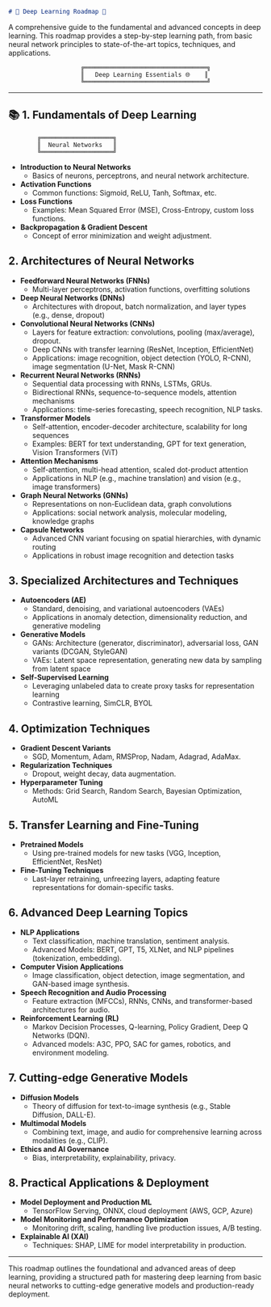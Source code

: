 ```markdown
# 🌌 Deep Learning Roadmap 🌌
```


A comprehensive guide to the fundamental and advanced concepts in deep learning. This roadmap provides a step-by-step learning path, from basic neural network principles to state-of-the-art topics, techniques, and applications.

```
                    ╔══════════════════════════════════╗
                    ║   Deep Learning Essentials 🌐    ║
                    ╚══════════════════════════════════╝
```

---
## 📚 1. Fundamentals of Deep Learning
```
        ╔════════════════════╗
        ║  Neural Networks   ║
        ╚════════════════════╝
```
- **Introduction to Neural Networks**
  - Basics of neurons, perceptrons, and neural network architecture.
- **Activation Functions**
  - Common functions: Sigmoid, ReLU, Tanh, Softmax, etc.
- **Loss Functions**
  - Examples: Mean Squared Error (MSE), Cross-Entropy, custom loss functions.
- **Backpropagation & Gradient Descent**
  - Concept of error minimization and weight adjustment.

## 2. Architectures of Neural Networks
- **Feedforward Neural Networks (FNNs)**
  - Multi-layer perceptrons, activation functions, overfitting solutions
- **Deep Neural Networks (DNNs)**
  - Architectures with dropout, batch normalization, and layer types (e.g., dense, dropout)
- **Convolutional Neural Networks (CNNs)**
  - Layers for feature extraction: convolutions, pooling (max/average), dropout.
  - Deep CNNs with transfer learning (ResNet, Inception, EfficientNet)
  - Applications: image recognition, object detection (YOLO, R-CNN), image segmentation (U-Net, Mask R-CNN)
- **Recurrent Neural Networks (RNNs)**
  - Sequential data processing with RNNs, LSTMs, GRUs.
  - Bidirectional RNNs, sequence-to-sequence models, attention mechanisms
  - Applications: time-series forecasting, speech recognition, NLP tasks.
- **Transformer Models**
  - Self-attention, encoder-decoder architecture, scalability for long sequences
  - Examples: BERT for text understanding, GPT for text generation, Vision Transformers (ViT)
- **Attention Mechanisms**
  - Self-attention, multi-head attention, scaled dot-product attention
  - Applications in NLP (e.g., machine translation) and vision (e.g., image transformers)
- **Graph Neural Networks (GNNs)**
  - Representations on non-Euclidean data, graph convolutions
  - Applications: social network analysis, molecular modeling, knowledge graphs
- **Capsule Networks**
  - Advanced CNN variant focusing on spatial hierarchies, with dynamic routing
  - Applications in robust image recognition and detection tasks

## 3. Specialized Architectures and Techniques
- **Autoencoders (AE)**
  - Standard, denoising, and variational autoencoders (VAEs)
  - Applications in anomaly detection, dimensionality reduction, and generative modeling
- **Generative Models**
  - GANs: Architecture (generator, discriminator), adversarial loss, GAN variants (DCGAN, StyleGAN)
  - VAEs: Latent space representation, generating new data by sampling from latent space
- **Self-Supervised Learning**
  - Leveraging unlabeled data to create proxy tasks for representation learning
  - Contrastive learning, SimCLR, BYOL

## 4. Optimization Techniques
- **Gradient Descent Variants**
  - SGD, Momentum, Adam, RMSProp, Nadam, Adagrad, AdaMax.
- **Regularization Techniques**
  - Dropout, weight decay, data augmentation.
- **Hyperparameter Tuning**
  - Methods: Grid Search, Random Search, Bayesian Optimization, AutoML

## 5. Transfer Learning and Fine-Tuning
- **Pretrained Models**
  - Using pre-trained models for new tasks (VGG, Inception, EfficientNet, ResNet)
- **Fine-Tuning Techniques**
  - Last-layer retraining, unfreezing layers, adapting feature representations for domain-specific tasks.

## 6. Advanced Deep Learning Topics
- **NLP Applications**
  - Text classification, machine translation, sentiment analysis.
  - Advanced Models: BERT, GPT, T5, XLNet, and NLP pipelines (tokenization, embedding).
- **Computer Vision Applications**
  - Image classification, object detection, image segmentation, and GAN-based image synthesis.
- **Speech Recognition and Audio Processing**
  - Feature extraction (MFCCs), RNNs, CNNs, and transformer-based architectures for audio.
- **Reinforcement Learning (RL)**
  - Markov Decision Processes, Q-learning, Policy Gradient, Deep Q Networks (DQN).
  - Advanced models: A3C, PPO, SAC for games, robotics, and environment modeling.

## 7. Cutting-edge Generative Models
- **Diffusion Models**
  - Theory of diffusion for text-to-image synthesis (e.g., Stable Diffusion, DALL-E).
- **Multimodal Models**
  - Combining text, image, and audio for comprehensive learning across modalities (e.g., CLIP).
- **Ethics and AI Governance**
  - Bias, interpretability, explainability, privacy.

## 8. Practical Applications & Deployment
- **Model Deployment and Production ML**
  - TensorFlow Serving, ONNX, cloud deployment (AWS, GCP, Azure)
- **Model Monitoring and Performance Optimization**
  - Monitoring drift, scaling, handling live production issues, A/B testing.
- **Explainable AI (XAI)**
  - Techniques: SHAP, LIME for model interpretability in production.

---

This roadmap outlines the foundational and advanced areas of deep learning, providing a structured path for mastering deep learning from basic neural networks to cutting-edge generative models and production-ready deployment.
